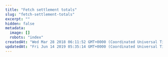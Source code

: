 ```yaml
---
title: "Fetch settlement totals"
slug: "fetch-settlement-totals"
excerpt: ""
hidden: false
metadata: 
  image: []
  robots: "index"
createdAt: "Wed Mar 28 2018 06:11:52 GMT+0000 (Coordinated Universal Time)"
updatedAt: "Fri Jun 14 2019 05:35:14 GMT+0000 (Coordinated Universal Time)"
---
```

